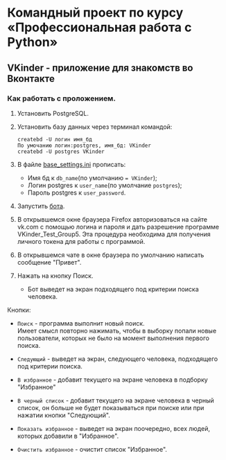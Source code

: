 # Командный проект по курсу «Профессиональная работа с Python»

## VKinder - приложение для знакомств во Вконтакте

### Как работать с проложением.

1. Установить PostgreSQL. 

2. Установить базу данных через терминал командой:
   ```
   createbd -U логин имя_бд
   По умочанию логин:postgres, имя_бд: VKinder
   createbd -U postgres VKinder
   ```
3. В файле [base_settings.ini](https://github.com/Netology-Team-5/VKinder/blob/main/base_settings.ini) прописать:
   - Имя бд к `db_name`(по умолчанию `= VKinder`);
   - Логин postgres к `user_name`(по умолчание `postgres`);
   - Пароль postgres к `user_password`.

4. Запустить [бота](https://github.com/Netology-Team-5/VKinder/blob/main/bot.py).

5. В открывшемся окне браузера Firefox авторизоваться на сайте vk.com с помощью логина и пароля и дать разрешение программе VKinder_Test_Group5. Эта процедура необходима для получения личного токена для работы с программой.
6. В открывшемся чате в окне браузера по умолчанию написать сообщение "Привет". 
7. Нажать на кнопку Поиск. 
   - Бот выведет на экран подходящего под критерии поиска человека. 

Кнопки:
- `Поиск` - программа выполнит новый поиск.  
Имеет смысл повторно нажимать, чтобы в выборку попали новые пользователи, которых не было на момент выполнения первого поиска.

- `Следующий` - выведет на экран, следующего человека, подходящего под критерии поиска.

- `В избранное` - добавит текущего на экране человека в подборку "Избранное"

- `В черный список` - добавит текущего на экране человека в черный список, он больше не будет показываться при поиске или при нажатии кнопки "Следующий".

- `Показать избранное` - выведет на экран поочередно, всех людей, которых добавили в "Избранное".

- `Очистить избранное` - очистит список "Избранное".

